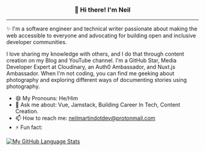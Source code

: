 
<h3 align="center">👋 Hi there! I'm Neil</h3>
<p align="center">
</p>

---
✨ I'm a software engineer and technical writer passionate about making the web accessible to everyone and advocating for building open and inclusive developer communities. 

I love sharing my knowledge with others, and I do that through content creation on my Blog and YouTube channel. I'm a GitHub Star, Media Developer Expert at Cloudinary, an Auth0 Ambassador, and Nuxt.js Ambassador. When I'm not coding, you can find me geeking about photography and exploring different ways of documenting stories using photography.


- 😄 My Pronouns: He/Him  
- 💬 Ask me about: Vue, Jamstack, Building Career In Tech, Content Creation.
- 📫 How to reach me: neilmartindotdev@protonmail.com
- ⚡ Fun fact: 

[![My GitHub Language Stats](https://github-readme-stats.vercel.app/api/top-langs/?username=neilmartindev&langs_count=5&theme=radical)]()

